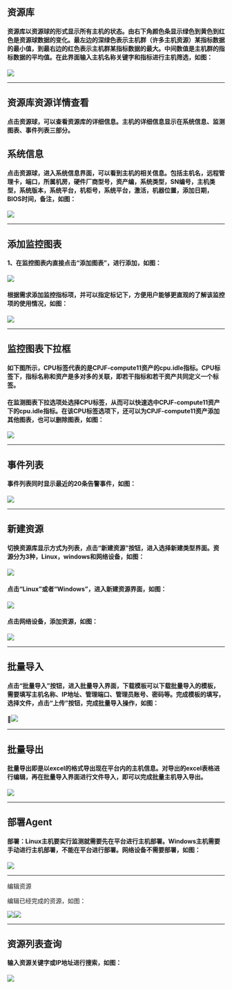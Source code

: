 ## 资源库

#### 资源库以**资源球**的形式显示所有主机的状态。由右下角颜色条显示绿色到黄色到红色是资源球数据的变化。最左边的深绿色表示**主机群**（许多主机资源）某指标数据的最小值，到最右边的红色表示主机群某指标数据的最大。中间数值是主机群的指标数据的平均值。在此界面输入主机名称关键字和指标进行主机筛选，如图：

![](/assets/资源库.jpg)

---

## 资源库资源详情查看

#### 点击资源球，可以查看资源库的详细信息。主机的详细信息显示在系统信息、监测图表、事件列表三部分。

## 系统信息

#### 点击资源球，进入系统信息界面，可以看到主机的相关信息。包括主机名，远程管理卡，端口，所属机房，硬件厂商型号，资产编，系统类型，SN编号，主机类型，系统版本，系统平台，机柜号，系统平台，激活，机器位置，添加日期，BIOS时间，备注，如图：

![](/assets/资源系统信息.png)

---

## 添加监控图表

#### 1、在监控图表内直接点击“添加图表”，进行添加，如图：

![](/assets/资源添加图表.png)

#### 根据需求添加监控指标项，并可以指定标记下，方便用户能够更直观的了解该监控项的使用情况，如图：

![](/assets/资源监控图表1.png)

---

## 监控图表下拉框

#### 如下图所示，CPU**标签**代表的是CPJF-compute11资产的cpu.idle指标。CPU标签下，指标名称和资产是多对多的关联，即若干指标和若干资产共同定义一个标签。

#### 在监测图表下拉选项处选择CPU标签，从而可以快速选中CPJF-compute11资产下的cpu.idle指标。在该CPU标签选项下，还可以为CPJF-compute11资产添加其他图表，也可以删除图表，如图：

![](/assets/资源监控下拉框.png)

---

## 事件列表

#### 事件列表同时显示最近的20条告警事件，如图：

![](/assets/事件列表.png)

---

## 新建资源

#### 切换资源库显示方式为列表，点击“新建资源”按钮，进入选择新建类型界面。资源分为3种，Linux，windows和网络设备，如图：

#### ![](/assets/监控新建资源.jpg)

#### 点击“Linux”或者“Windows”，进入新建资源界面，如图：

#### ![](/assets/监控新建资源1.jpg)

#### 点击网络设备，添加资源，如图：

![](/assets/监控资源网络.jpg)

---

## 批量导入

#### 点击“批量导入”按钮，进入批量导入界面，下载模板可以下载批量导入的模板，需要填写主机名称、IP地址、管理端口、管理员账号、密码等。完成模板的填写，选择文件，点击“上传”按钮，完成批量导入操作，如图：

![](/assets/监控批量导入.png)

---

## 批量导出

#### 批量导出即是以excel的格式导出现在平台内的主机信息。对导出的excel表格进行编辑，再在批量导入界面进行文件导入，即可以完成批量主机导入导出。

![](/assets/资源导出.png)

---

## 部署Agent

#### 部署：Linux主机要实行监测就需要先在平台进行主机部署。Windows主机需要手动进行主机部署，不能在平台进行部署。网络设备不需要部署，如图：

![](/assets/监控部署Agent.png)

---

编辑资源

编辑已经完成的资源，如图：

![](/assets/资源编辑.png)![](/assets/编辑资源.jpg)

---











## 资源列表查询

#### 输入资源关键字或IP地址进行搜索，如图：

![](/assets/监控资源搜索.png)

